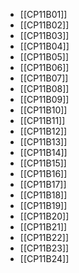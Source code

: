 - [[CP11B01]]
- [[CP11B02]]
- [[CP11B03]]
- [[CP11B04]]
- [[CP11B05]]
- [[CP11B06]]
- [[CP11B07]]
- [[CP11B08]]
- [[CP11B09]]
- [[CP11B10]]
- [[CP11B11]]
- [[CP11B12]]
- [[CP11B13]]
- [[CP11B14]]
- [[CP11B15]]
- [[CP11B16]]
- [[CP11B17]]
- [[CP11B18]]
- [[CP11B19]]
- [[CP11B20]]
- [[CP11B21]]
- [[CP11B22]]
- [[CP11B23]]
- [[CP11B24]]